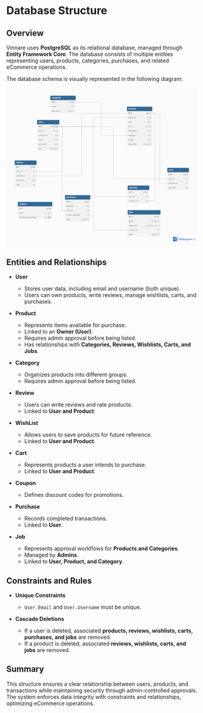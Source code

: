 # Database Structure

## Overview
Vinnare uses **PostgreSQL** as its relational database, managed through **Entity Framework Core**. The database consists of multiple entities representing users, products, categories, purchases, and related eCommerce operations.

The database schema is visually represented in the following diagram:

![Database Schema](../diagrams/Db_RE.png)

## Entities and Relationships

- **User**
  - Stores user data, including email and username (both unique).
  - Users can own products, write reviews, manage wishlists, carts, and purchases.

- **Product**
  - Represents items available for purchase.
  - Linked to an **Owner (User)**.
  - Requires admin approval before being listed.
  - Has relationships with **Categories, Reviews, Wishlists, Carts, and Jobs**.

- **Category**
  - Organizes products into different groups.
  - Requires admin approval before being listed.

- **Review**
  - Users can write reviews and rate products.
  - Linked to **User and Product**.

- **WishList**
  - Allows users to save products for future reference.
  - Linked to **User and Product**.

- **Cart**
  - Represents products a user intends to purchase.
  - Linked to **User and Product**.

- **Coupon**
  - Defines discount codes for promotions.

- **Purchase**
  - Records completed transactions.
  - Linked to **User**.

- **Job**
  - Represents approval workflows for **Products and Categories**.
  - Managed by **Admins**.
  - Linked to **User, Product, and Category**.

## Constraints and Rules

- **Unique Constraints**
  - `User.Email` and `User.Username` must be unique.

- **Cascade Deletions**
  - If a user is deleted, associated **products, reviews, wishlists, carts, purchases, and jobs** are removed.
  - If a product is deleted, associated **reviews, wishlists, carts, and jobs** are removed.
  
## Summary
This structure ensures a clear relationship between users, products, and transactions while maintaining security through admin-controlled approvals. The system enforces data integrity with constraints and relationships, optimizing eCommerce operations.

